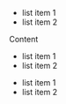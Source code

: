 - list item 1
- list item 2
<div class="some-class">
Content
</div>

- list item 1
- list item 2
<!--
Comment
-->

- list item 1
- list item 2
<br>
